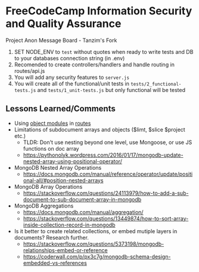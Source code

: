 # FreeCodeCamp Information Security and Quality Assurance

Project Anon Message Board - Tanzim's Fork

1) SET NODE_ENV to `test` without quotes when ready to write tests and DB to your databases connection string (in .env)
2) Recomended to create controllers/handlers and handle routing in routes/api.js
3) You will add any security features to `server.js`
4) You will create all of the functional/unit tests in `tests/2_functional-tests.js` and `tests/1_unit-tests.js` but only functional will be tested

## Lessons Learned/Comments

- Using [object modules](./controllers/ThreadController.js) in [routes](./routes/api.js)
- Limitations of subdocument arrays and objects ($limt, $slice $project etc.)
  - TLDR: Don't use nesting beyond one level, use Mongoose, or use JS functions on doc array
  - <https://pythonolyk.wordpress.com/2016/01/17/mongodb-update-nested-array-using-positional-operator/>
- MongoDB Nested Array Operations
  - <https://docs.mongodb.com/manual/reference/operator/update/positional-all/#position-nested-arrays>
- MongoDB Array Operations
  - <https://stackoverflow.com/questions/24113979/how-to-add-a-sub-document-to-sub-document-array-in-mongodb>
- MongoDB Aggregations
  - <https://docs.mongodb.com/manual/aggregation/>
  - <https://stackoverflow.com/questions/13449874/how-to-sort-array-inside-collection-record-in-mongodb>
- Is it better to create related collections, or embed mutiple layers in documents? Research further.
  - <https://stackoverflow.com/questions/5373198/mongodb-relationships-embed-or-reference>
  - <https://coderwall.com/p/px3c7g/mongodb-schema-design-embedded-vs-references>